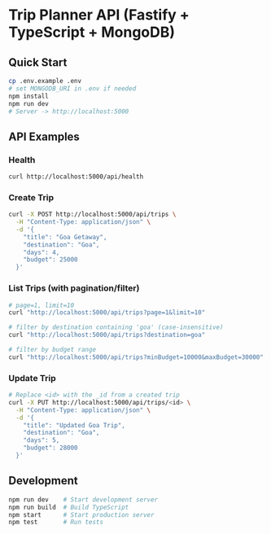 # Trip Planner API (Fastify + TypeScript + MongoDB)

## Quick Start

```bash
cp .env.example .env
# set MONGODB_URI in .env if needed
npm install
npm run dev
# Server -> http://localhost:5000
```

## API Examples

### Health

```bash
curl http://localhost:5000/api/health
```

### Create Trip

```bash
curl -X POST http://localhost:5000/api/trips \
  -H "Content-Type: application/json" \
  -d '{
    "title": "Goa Getaway",
    "destination": "Goa",
    "days": 4,
    "budget": 25000
  }'
```

### List Trips (with pagination/filter)

```bash
# page=1, limit=10
curl "http://localhost:5000/api/trips?page=1&limit=10"

# filter by destination containing 'goa' (case-insensitive)
curl "http://localhost:5000/api/trips?destination=goa"

# filter by budget range
curl "http://localhost:5000/api/trips?minBudget=10000&maxBudget=30000"
```

### Update Trip

```bash
# Replace <id> with the _id from a created trip
curl -X PUT http://localhost:5000/api/trips/<id> \
  -H "Content-Type: application/json" \
  -d '{
    "title": "Updated Goa Trip",
    "destination": "Goa",
    "days": 5,
    "budget": 28000
  }'
```

## Development

```bash
npm run dev    # Start development server
npm run build  # Build TypeScript
npm start      # Start production server
npm test       # Run tests
```
